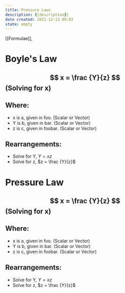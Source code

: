```yaml
---
title: Pressure Laws
description: {{description}}
date created: 2021-12-13 09:03
state: empty
---
```


[[Formulae]], 

# Boyle's Law

## $$ x = \frac {Y}{z} $$ (Solving for x)

## Where:
- x is a, given in foo. (Scalar or Vector)
- Y is b, given in bar. (Scalar or Vector)
- z is c, given in foobar. (Scalar or Vector)
	
## Rearrangements:
- Solve for Y, $Y = xz$
- Solve for z, $z = \frac {Y}{z}$

# Pressure Law

## $$ x = \frac {Y}{z} $$ (Solving for x)

## Where:
- x is a, given in foo. (Scalar or Vector)
- Y is b, given in bar. (Scalar or Vector)
- z is c, given in foobar. (Scalar or Vector)
	
## Rearrangements:
- Solve for Y, $Y = xz$
- Solve for z, $z = \frac {Y}{z}$